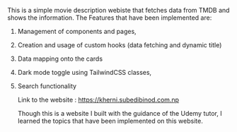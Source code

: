 This is a simple movie description webiste that fetches data from TMDB and shows the information. 
The Features that have been implemented are:
1. Management of components and pages,
2. Creation and usage of custom hooks (data fetching and dynamic title)
3. Data mapping onto the cards
4. Dark mode toggle using TailwindCSS classes,
5. Search functionality

   Link to the website : https://kherni.subedibinod.com.np

   Though this is a website I built with the guidance of the Udemy tutor, I learned the topics that have been implemented on this website.
